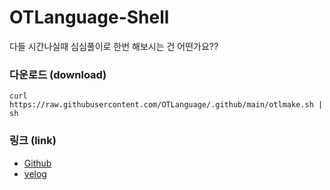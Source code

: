 # OTLanguage-Shell
다들 시간나실때 심심풀이로 한번 해보시는 건 어떤가요??
### 다운로드 (download)
```
curl https://raw.githubusercontent.com/OTLanguage/.github/main/otlmake.sh | sh
```

### 링크 (link)

 - [Github](https://github.com/OTLanguage)
 - [velog](https://velog.io/@persestitan/series/OTLanguage)
